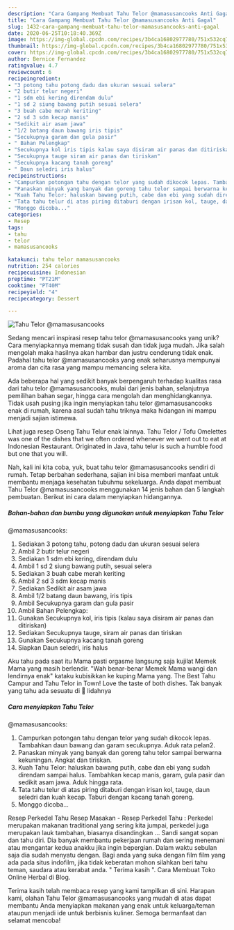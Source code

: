```yaml
---
description: "Cara Gampang Membuat Tahu Telor @mamasusancooks Anti Gagal"
title: "Cara Gampang Membuat Tahu Telor @mamasusancooks Anti Gagal"
slug: 1432-cara-gampang-membuat-tahu-telor-mamasusancooks-anti-gagal
date: 2020-06-25T10:18:40.369Z
image: https://img-global.cpcdn.com/recipes/3b4ca16802977780/751x532cq70/tahu-telor-mamasusancooks-foto-resep-utama.jpg
thumbnail: https://img-global.cpcdn.com/recipes/3b4ca16802977780/751x532cq70/tahu-telor-mamasusancooks-foto-resep-utama.jpg
cover: https://img-global.cpcdn.com/recipes/3b4ca16802977780/751x532cq70/tahu-telor-mamasusancooks-foto-resep-utama.jpg
author: Bernice Fernandez
ratingvalue: 4.7
reviewcount: 6
recipeingredient:
- "3 potong tahu potong dadu dan ukuran sesuai selera"
- "2 butir telur negeri"
- "1 sdm ebi kering direndam dulu"
- "1 sd 2 siung bawang putih sesuai selera"
- "3 buah cabe merah keriting"
- "2 sd 3 sdm kecap manis"
- "Sedikit air asam jawa"
- "1/2 batang daun bawang iris tipis"
- "Secukupnya garam dan gula pasir"
- " Bahan Pelengkap"
- "Secukupnya kol iris tipis kalau saya disiram air panas dan ditiriskan"
- "Secukupnya tauge siram air panas dan tiriskan"
- "Secukupnya kacang tanah goreng"
- " Daun seledri iris halus"
recipeinstructions:
- "Campurkan potongan tahu dengan telor yang sudah dikocok lepas. Tambahkan daun bawang dan garam secukupnya. Aduk rata pelan2."
- "Panaskan minyak yang banyak dan goreng tahu telor sampai berwarna kekuningan. Angkat dan tiriskan."
- "Kuah Tahu Telor: haluskan bawang putih, cabe dan ebi yang sudah direndam sampai halus. Tambahkan kecap manis, garam, gula pasir dan sedikit asam jawa. Aduk hingga rata."
- "Tata tahu telur di atas piring ditaburi dengan irisan kol, tauge, daun seledri dan kuah kecap. Taburi dengan kacang tanah goreng."
- "Monggo dicoba..."
categories:
- Resep
tags:
- tahu
- telor
- mamasusancooks

katakunci: tahu telor mamasusancooks 
nutrition: 254 calories
recipecuisine: Indonesian
preptime: "PT21M"
cooktime: "PT40M"
recipeyield: "4"
recipecategory: Dessert

---
```



![Tahu Telor
@mamasusancooks](https://img-global.cpcdn.com/recipes/3b4ca16802977780/751x532cq70/tahu-telor-mamasusancooks-foto-resep-utama.jpg)

Sedang mencari inspirasi resep tahu telor
@mamasusancooks yang unik? Cara menyiapkannya memang tidak susah dan tidak juga mudah. Jika salah mengolah maka hasilnya akan hambar dan justru cenderung tidak enak. Padahal tahu telor
@mamasusancooks yang enak seharusnya mempunyai aroma dan cita rasa yang mampu memancing selera kita.

Ada beberapa hal yang sedikit banyak berpengaruh terhadap kualitas rasa dari tahu telor
@mamasusancooks, mulai dari jenis bahan, selanjutnya pemilihan bahan segar, hingga cara mengolah dan menghidangkannya. Tidak usah pusing jika ingin menyiapkan tahu telor
@mamasusancooks enak di rumah, karena asal sudah tahu triknya maka hidangan ini mampu menjadi sajian istimewa.

Lihat juga resep Oseng Tahu Telur enak lainnya. Tahu Telor / Tofu Omelettes was one of the dishes that we often ordered whenever we went out to eat at Indonesian Restaurant. Originated in Java, tahu telur is such a humble food but one that you will.


Nah, kali ini kita coba, yuk, buat tahu telor
@mamasusancooks sendiri di rumah. Tetap berbahan sederhana, sajian ini bisa memberi manfaat untuk membantu menjaga kesehatan tubuhmu sekeluarga. Anda dapat membuat Tahu Telor
@mamasusancooks menggunakan 14 jenis bahan dan 5 langkah pembuatan. Berikut ini cara dalam menyiapkan hidangannya.

<!--inarticleads1-->

##### Bahan-bahan dan bumbu yang digunakan untuk menyiapkan Tahu Telor
@mamasusancooks:

1. Sediakan 3 potong tahu, potong dadu dan ukuran sesuai selera
1. Ambil 2 butir telur negeri
1. Sediakan 1 sdm ebi kering, direndam dulu
1. Ambil 1 sd 2 siung bawang putih, sesuai selera
1. Sediakan 3 buah cabe merah keriting
1. Ambil 2 sd 3 sdm kecap manis
1. Sediakan Sedikit air asam jawa
1. Ambil 1/2 batang daun bawang, iris tipis
1. Ambil Secukupnya garam dan gula pasir
1. Ambil  Bahan Pelengkap:
1. Gunakan Secukupnya kol, iris tipis (kalau saya disiram air panas dan ditiriskan)
1. Sediakan Secukupnya tauge, siram air panas dan tiriskan
1. Gunakan Secukupnya kacang tanah goreng
1. Siapkan  Daun seledri, iris halus


Aku tahu pada saat itu Mama pasti orgasme langsung saja kujilat Memek Mama yang masih berlendir. &#34;Wah benar-benar Memek Mama wangi dan lendirnya enak&#34; kataku kubisikkan ke kuping Mama yang. The Best Tahu Campur and Tahu Telor in Town! Love the taste of both dishes. Tak banyak yang tahu ada sesuatu di 👅 lidahnya 

<!--inarticleads2-->

##### Cara menyiapkan Tahu Telor
@mamasusancooks:

1. Campurkan potongan tahu dengan telor yang sudah dikocok lepas. Tambahkan daun bawang dan garam secukupnya. Aduk rata pelan2.
1. Panaskan minyak yang banyak dan goreng tahu telor sampai berwarna kekuningan. Angkat dan tiriskan.
1. Kuah Tahu Telor: haluskan bawang putih, cabe dan ebi yang sudah direndam sampai halus. Tambahkan kecap manis, garam, gula pasir dan sedikit asam jawa. Aduk hingga rata.
1. Tata tahu telur di atas piring ditaburi dengan irisan kol, tauge, daun seledri dan kuah kecap. Taburi dengan kacang tanah goreng.
1. Monggo dicoba...


Resep Perkedel Tahu Resep Masakan - Resep Perkedel Tahu : Perkedel merupakan makanan traditional yang sering kita jumpai, perkedel juga merupakan lauk tambahan, biasanya disandingkan … Sandi sangat sopan dan tahu diri. Dia banyak membantu pekerjaan rumah dan sering menemani atau mengantar kedua anakku jika ingin bepergian. Dalam waktu sebulan saja dia sudah menyatu dengan. Bagi anda yang suka dengan film film yang ada pada situs indofilm, jika tidak keberatan mohon silahkan beri tahu teman, saudara atau kerabat anda. &#34; Terima kasih &#34;. Cara Membuat Toko Online Herbal di Blog. 

Terima kasih telah membaca resep yang kami tampilkan di sini. Harapan kami, olahan Tahu Telor
@mamasusancooks yang mudah di atas dapat membantu Anda menyiapkan makanan yang enak untuk keluarga/teman ataupun menjadi ide untuk berbisnis kuliner. Semoga bermanfaat dan selamat mencoba!
